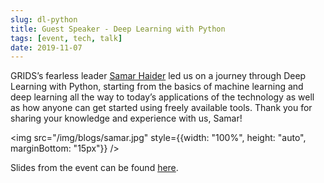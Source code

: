 ```yaml
---
slug: dl-python
title: Guest Speaker - Deep Learning with Python
tags: [event, tech, talk]
date: 2019-11-07
---
```


GRIDS’s fearless leader [Samar Haider](https://www.linkedin.com/in/samarhaider) led us on a journey through Deep Learning with Python, starting from the basics of machine learning and deep learning all the way to today’s applications of the technology as well as how anyone can get started using freely available tools. Thank you for sharing your knowledge and experience with us, Samar!

<!-- truncate -->

<img src="/img/blogs/samar.jpg" style={{width: "100%", height: "auto", marginBottom: "15px"}} />

Slides from the event can be found [here](https://docs.google.com/presentation/d/1CM-6apCOqlKS-VXYG9SWPAd0VWTxNbcz-znYpSm387M).
